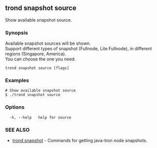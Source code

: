 ## trond snapshot source

Show available snapshot source.

### Synopsis

Available snapshot sources will be shown.<br>
Support different types of snapshot (Fullnode, Lite Fullnode), in different regions (Singapore, America).<br>
You can choose the one you need.


```
trond snapshot source [flags]
```

### Examples

```
# Show available snapshot source
$ ./trond snapshot source

```

### Options

```
  -h, --help   help for source
```

### SEE ALSO

* [trond snapshot](trond_snapshot.md)	 - Commands for getting java-tron node snapshots.
